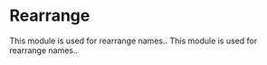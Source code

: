 Rearrange
==========


This module is used for rearrange names..
This module is used for rearrange names..

